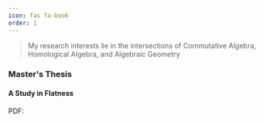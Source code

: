 ```yaml
---
icon: fas fa-book
order: 1
---
```


> My research interests lie in the intersections of Commutative Algebra, Homological Algebra, and Algebraic Geometry

### Master's Thesis
#### A Study in Flatness
PDF: 
